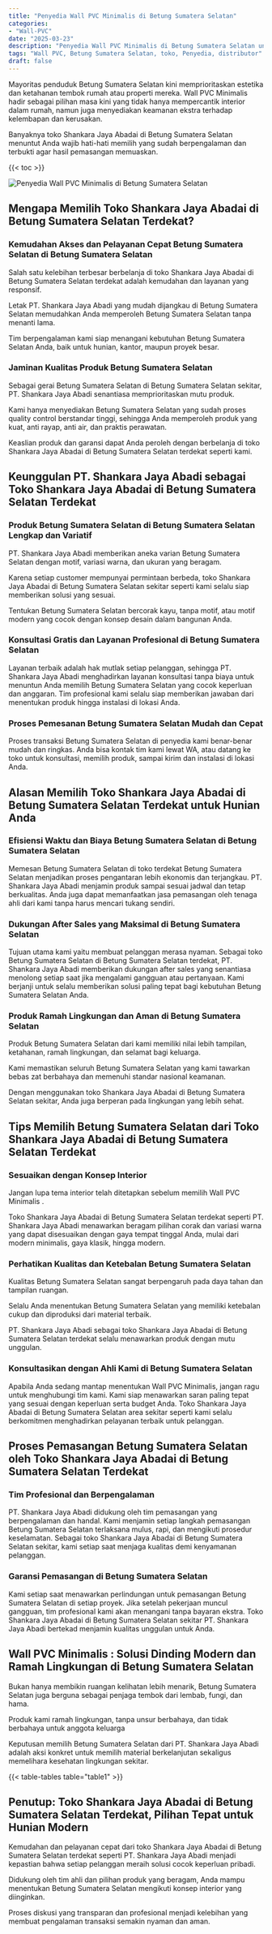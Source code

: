 ```yaml
---
title: "Penyedia Wall PVC Minimalis di Betung Sumatera Selatan"
categories: 
- "Wall-PVC"
date: "2025-03-23"
description: "Penyedia Wall PVC Minimalis di Betung Sumatera Selatan untuk hunian, perkantoran, dan toko. Produk unggulan, variasi motif, pilihan warna modern, beserta layanan pemasangan oleh teknisi profesional serta garansi resmi!|Servis penyediaan Wall PVC Minimalis di Betung Sumatera Selatan bagi keperluan rumah, perkantoran, maupun gerai, beserta material terbaik dan pemasangan oleh teknisi berpengalaman serta jaminan resmi.|Pilihan Wall PVC Minimalis di Betung Sumatera Selatan yang terpercaya untuk rumah, office, dan ritel, dengan produk terbaik dan instalasi ditangani oleh tim ahli serta kepastian resmi.|Penjualan Wall PVC Minimalis di Betung Sumatera Selatan untuk hunian, kantor, serta ritel, dengan material unggulan dan pemasangan ditangani oleh tenaga ahli ahli, lengkap dengan kepastian resmi.}"
tags: "Wall PVC, Betung Sumatera Selatan, toko, Penyedia, distributor"
draft: false
---
```


Mayoritas penduduk Betung Sumatera Selatan kini memprioritaskan estetika dan ketahanan tembok rumah atau properti mereka.  Wall PVC Minimalis  hadir sebagai pilihan masa kini yang tidak hanya mempercantik interior dalam rumah, namun juga menyediakan keamanan ekstra terhadap kelembapan dan kerusakan.

Banyaknya toko Shankara Jaya Abadai di Betung Sumatera Selatan menuntut Anda wajib hati-hati memilih yang sudah berpengalaman dan terbukti agar hasil pemasangan memuaskan.

{{< toc >}}

![Penyedia Wall PVC Minimalis di Betung Sumatera Selatan](/images/Wall-PVC/Penyedia-Wall-PVC-Minimalis-di-Betung-Sumatera-Selatan.png)


## Mengapa Memilih Toko Shankara Jaya Abadai di Betung Sumatera Selatan Terdekat?

### Kemudahan Akses dan Pelayanan Cepat Betung Sumatera Selatan di Betung Sumatera Selatan

Salah satu kelebihan terbesar berbelanja di toko Shankara Jaya Abadai di Betung Sumatera Selatan terdekat adalah kemudahan dan layanan yang responsif.

Letak PT. Shankara Jaya Abadi yang mudah dijangkau di Betung Sumatera Selatan memudahkan Anda memperoleh Betung Sumatera Selatan tanpa menanti lama.

Tim berpengalaman kami siap menangani kebutuhan Betung Sumatera Selatan Anda, baik untuk hunian, kantor, maupun proyek besar.

### Jaminan Kualitas Produk Betung Sumatera Selatan

Sebagai gerai Betung Sumatera Selatan di Betung Sumatera Selatan sekitar, PT. Shankara Jaya Abadi senantiasa memprioritaskan mutu produk.

Kami hanya menyediakan Betung Sumatera Selatan yang sudah proses quality control berstandar tinggi, sehingga Anda memperoleh produk yang kuat, anti rayap, anti air, dan praktis perawatan.

Keaslian produk dan garansi dapat Anda peroleh dengan berbelanja di toko Shankara Jaya Abadai di Betung Sumatera Selatan terdekat seperti kami.

## Keunggulan PT. Shankara Jaya Abadi sebagai Toko Shankara Jaya Abadai di Betung Sumatera Selatan Terdekat

### Produk Betung Sumatera Selatan di Betung Sumatera Selatan Lengkap dan Variatif

PT. Shankara Jaya Abadi memberikan aneka varian Betung Sumatera Selatan dengan motif, variasi warna, dan ukuran yang beragam.

Karena setiap customer mempunyai permintaan berbeda, toko Shankara Jaya Abadai di Betung Sumatera Selatan sekitar seperti kami selalu siap memberikan solusi yang sesuai.

Tentukan Betung Sumatera Selatan bercorak kayu, tanpa motif, atau motif modern yang cocok dengan konsep desain dalam bangunan Anda.

### Konsultasi Gratis dan Layanan Profesional di Betung Sumatera Selatan

Layanan terbaik adalah hak mutlak setiap pelanggan, sehingga PT. Shankara Jaya Abadi menghadirkan layanan konsultasi tanpa biaya untuk menuntun Anda memilih Betung Sumatera Selatan yang cocok keperluan dan anggaran. Tim profesional kami selalu siap memberikan jawaban dari menentukan produk hingga instalasi di lokasi Anda.

### Proses Pemesanan Betung Sumatera Selatan Mudah dan Cepat

Proses transaksi Betung Sumatera Selatan di penyedia kami benar-benar mudah dan ringkas. Anda bisa kontak tim kami lewat WA, atau datang ke toko untuk konsultasi, memilih produk, sampai kirim dan instalasi di lokasi Anda.

## Alasan Memilih Toko Shankara Jaya Abadai di Betung Sumatera Selatan Terdekat untuk Hunian Anda

### Efisiensi Waktu dan Biaya Betung Sumatera Selatan di Betung Sumatera Selatan

Memesan Betung Sumatera Selatan di toko terdekat Betung Sumatera Selatan menjadikan proses pengantaran lebih ekonomis dan terjangkau. PT. Shankara Jaya Abadi menjamin produk sampai sesuai jadwal dan tetap berkualitas. Anda juga dapat memanfaatkan jasa pemasangan oleh tenaga ahli dari kami tanpa harus mencari tukang sendiri.

### Dukungan After Sales yang Maksimal di Betung Sumatera Selatan

Tujuan utama kami yaitu membuat pelanggan merasa nyaman. Sebagai toko Betung Sumatera Selatan di Betung Sumatera Selatan terdekat, PT. Shankara Jaya Abadi memberikan dukungan after sales yang senantiasa menolong setiap saat jika mengalami gangguan atau pertanyaan. Kami berjanji untuk selalu memberikan solusi paling tepat bagi kebutuhan Betung Sumatera Selatan Anda.

### Produk Ramah Lingkungan dan Aman di Betung Sumatera Selatan

Produk Betung Sumatera Selatan dari kami memiliki nilai lebih tampilan, ketahanan, ramah lingkungan, dan selamat bagi keluarga.

Kami memastikan seluruh Betung Sumatera Selatan yang kami tawarkan bebas zat berbahaya dan memenuhi standar nasional keamanan.

Dengan menggunakan toko Shankara Jaya Abadai di Betung Sumatera Selatan sekitar, Anda juga berperan pada lingkungan yang lebih sehat.

## Tips Memilih Betung Sumatera Selatan dari Toko Shankara Jaya Abadai di Betung Sumatera Selatan Terdekat

### Sesuaikan dengan Konsep Interior 

Jangan lupa tema interior telah ditetapkan sebelum memilih  Wall PVC Minimalis .

Toko Shankara Jaya Abadai di Betung Sumatera Selatan terdekat seperti PT. Shankara Jaya Abadi menawarkan beragam pilihan corak dan variasi warna yang dapat disesuaikan dengan gaya tempat tinggal Anda, mulai dari modern minimalis, gaya klasik, hingga modern.

### Perhatikan Kualitas dan Ketebalan Betung Sumatera Selatan

Kualitas Betung Sumatera Selatan sangat berpengaruh pada daya tahan dan tampilan ruangan.

Selalu Anda menentukan Betung Sumatera Selatan yang memiliki ketebalan cukup dan diproduksi dari material terbaik.

PT. Shankara Jaya Abadi sebagai toko Shankara Jaya Abadai di Betung Sumatera Selatan terdekat selalu menawarkan produk dengan mutu unggulan.

### Konsultasikan dengan Ahli Kami di Betung Sumatera Selatan

Apabila Anda sedang mantap menentukan Wall PVC Minimalis, jangan ragu untuk menghubungi tim kami. Kami siap menawarkan saran paling tepat yang sesuai dengan keperluan serta budget Anda. Toko Shankara Jaya Abadai di Betung Sumatera Selatan area sekitar seperti kami selalu berkomitmen menghadirkan pelayanan terbaik untuk pelanggan.

## Proses Pemasangan Betung Sumatera Selatan oleh Toko Shankara Jaya Abadai di Betung Sumatera Selatan Terdekat

### Tim Profesional dan Berpengalaman

PT. Shankara Jaya Abadi didukung oleh tim pemasangan yang berpengalaman dan handal. Kami menjamin setiap langkah pemasangan Betung Sumatera Selatan terlaksana mulus, rapi, dan mengikuti prosedur keselamatan. Sebagai toko Shankara Jaya Abadai di Betung Sumatera Selatan sekitar, kami setiap saat menjaga kualitas demi kenyamanan pelanggan.

### Garansi Pemasangan di Betung Sumatera Selatan

Kami setiap saat menawarkan perlindungan untuk pemasangan Betung Sumatera Selatan di setiap proyek. Jika setelah pekerjaan muncul gangguan, tim profesional kami akan menangani tanpa bayaran ekstra. Toko Shankara Jaya Abadai di Betung Sumatera Selatan sekitar PT. Shankara Jaya Abadi bertekad menjamin kualitas unggulan untuk Anda.

##  Wall PVC Minimalis : Solusi Dinding Modern dan Ramah Lingkungan di Betung Sumatera Selatan

Bukan hanya membikin ruangan kelihatan lebih menarik, Betung Sumatera Selatan juga berguna sebagai penjaga tembok dari lembab, fungi, dan hama.

Produk kami ramah lingkungan, tanpa unsur berbahaya, dan tidak berbahaya untuk anggota keluarga

Keputusan memilih Betung Sumatera Selatan dari PT. Shankara Jaya Abadi adalah aksi konkret untuk memilih material berkelanjutan sekaligus memelihara kesehatan lingkungan sekitar.

{{< table-tables table="table1" >}}

## Penutup: Toko Shankara Jaya Abadai di Betung Sumatera Selatan Terdekat, Pilihan Tepat untuk Hunian Modern

Kemudahan dan pelayanan cepat dari toko Shankara Jaya Abadai di Betung Sumatera Selatan terdekat seperti PT. Shankara Jaya Abadi menjadi kepastian bahwa setiap pelanggan meraih solusi cocok keperluan pribadi.

Didukung oleh tim ahli dan pilihan produk yang beragam, Anda mampu menentukan Betung Sumatera Selatan mengikuti konsep interior yang diinginkan.

Proses diskusi yang transparan dan profesional menjadi kelebihan yang membuat pengalaman transaksi semakin nyaman dan aman.